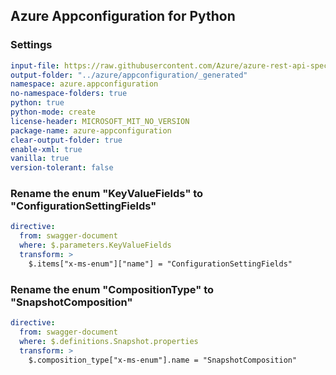 ## Azure Appconfiguration for Python

### Settings
``` yaml
input-file: https://raw.githubusercontent.com/Azure/azure-rest-api-specs/c1af3ab8e803da2f40fc90217a6d023bc13b677f/specification/appconfiguration/data-plane/Microsoft.AppConfiguration/stable/2023-11-01/appconfiguration.json
output-folder: "../azure/appconfiguration/_generated"
namespace: azure.appconfiguration
no-namespace-folders: true
python: true
python-mode: create
license-header: MICROSOFT_MIT_NO_VERSION
package-name: azure-appconfiguration
clear-output-folder: true
enable-xml: true
vanilla: true
version-tolerant: false
```

### Rename the enum "KeyValueFields" to "ConfigurationSettingFields"
```yaml
directive:
  from: swagger-document
  where: $.parameters.KeyValueFields
  transform: >
    $.items["x-ms-enum"]["name"] = "ConfigurationSettingFields"
```

### Rename the enum "CompositionType" to "SnapshotComposition"
```yaml
directive:
  from: swagger-document
  where: $.definitions.Snapshot.properties
  transform: >
    $.composition_type["x-ms-enum"].name = "SnapshotComposition"
```
